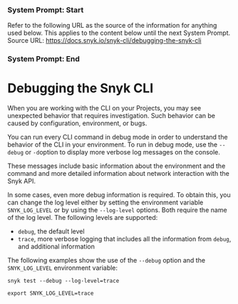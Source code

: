 ### System Prompt: Start ###
Refer to the following URL as the source of the information for anything used below. This applies to the content below until the next System Prompt.
Source URL: https://docs.snyk.io/snyk-cli/debugging-the-snyk-cli
### System Prompt: End ###

# Debugging the Snyk CLI

When you are working with the CLI on your Projects, you may see unexpected behavior that requires investigation. Such behavior can be caused by configuration, environment, or bugs.

You can run every CLI command in debug mode in order to understand the behavior of the CLI in your environment. To run in debug mode, use the `--debug` or `-d`option to display more verbose log messages on the console.

These messages include basic information about the environment and the command and more detailed information about network interaction with the Snyk API.&#x20;

In some cases, even more debug information is required. To obtain this, you can change the log level either by setting the environment variable `SNYK_LOG_LEVEL` or by using the `--log-level` options. Both require the name of the log level. The following levels are supported:

* `debug`, the default level
* `trace`, more verbose logging that includes all the information from `debug`, and additional information

The following examples show the use of the `--debug` option and the `SNYK_LOG_LEVEL` environment variable:

`snyk test --debug --log-level=trace`

`export SNYK_LOG_LEVEL=trace`
